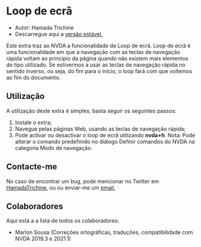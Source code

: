 ﻿# Loop de ecrã

* Autor: Hamada Trichine
* Descarregue aqui a [versão estável.][1]

Este extra traz ao NVDA a funcionalidade de Loop de ecrã.
Loop de ecrã é uma funcionalidade em que a navegação com as teclas de navegação rápida voltam ao princípio da página quando não existem mais elementos do tipo utilizado. 
Se estivermos a usar as teclas de navegação rápida no sentido inverso, ou seja, do fim para o início, o loop fará com que voltemos ao fim do documento.

## Utilização

A utilização deste extra é simples, basta seguir os seguintes passos:

 1. Instale o extra;
 2. Navegue pelas páginas Web, usando  as teclas de navegação rápida;
 3. Pode activar ou desactivar  o loop de ecrã utilizando **nvda+h**.
  Nota: Pode alterar o comando predefinido no diálogo Definir comandos do NVDA na categoria Modo de navegação.
  
## Contacte-me

No caso de encontrar um bug, pode mencionar no Twitter em [HamadaTrichine](https://twitter.com/hamadatrichine), ou ou enviar-me um [email.](mailto:hamadalog25@gmail.com)

## Colaboradores

Aqui está a a lista de todos os colaboradores:

* Marlon Sousa (Correções ortográficas, traduções, compatibilidade com NVDA 2019.3 e 2021.1)

[1]: https://github.com/hamadatrichine/nvda-screen-wrapping/releases/latest